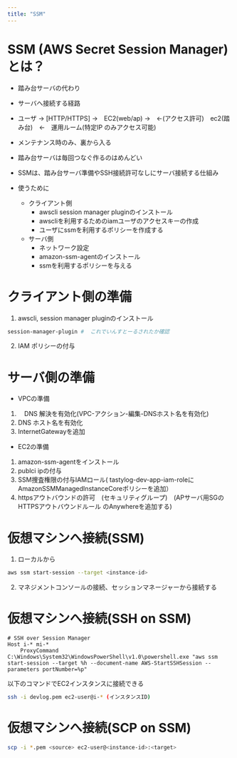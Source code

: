 ```yaml
---
title: "SSM"
---
```


# SSM (AWS Secret Session Manager)とは？
- 踏み台サーバの代わり
- サーバへ接続する経路
- ユーザ → [HTTP/HTTPS] →　EC2(web/ap) →　←(アクセス許可)　ec2(踏み台)　←　運用ルーム(特定IP のみアクセス可能)
- メンテナンス時のみ、裏から入る
- 踏み台サーバは毎回つなぐ作るのはめんどい

- SSMは、踏み台サーバ準備やSSH接続許可なしにサーバ接続する仕組み
- 使うために
  - クライアント側
    - awscli session manager pluginのインストール
    - awscliを利用するためのiamユーザのアクセスキーの作成
    - ユーザにssmを利用するポリシーを作成する
  - サーバ側
    - ネットワーク設定
    - amazon-ssm-agentのインストール
    - ssmを利用するポリシーを与える

# クライアント側の準備
1. awscli, session manager pluginのインストール
```bash
session-manager-plugin #  これでいんすとーるされたか確認
```
2. IAM ポリシーの付与


# サーバ側の準備
- VPCの準備
1. 　DNS 解決を有効化(VPC-アクション-編集-DNSホスト名を有効化)
2. DNS ホスト名を有効化
3. InternetGatewayを追加

- EC2の準備
1. amazon-ssm-agentをインストール
2. publci ipの付与
3. SSM捜査権限の付与IAMロール( tastylog-dev-app-iam-roleにAmazonSSMManagedInstanceCoreポリシーを追加）
4. httpsアウトバウンドの許可　(セキュリティグループ)　(APサーバ用SGのHTTPSアウトバウンドルール のAnywhereを追加する)

# 仮想マシンへ接続(SSM)
1. ローカルから
```bash
aws ssm start-session --target <instance-id>
```
2. マネジメントコンソールの接続、セッションマネージャーから接続する

# 仮想マシンへ接続(SSH on SSM)
```ssh-config
# SSH over Session Manager
Host i-* mi-*
    ProxyCommand C:\Windows\System32\WindowsPowerShell\v1.0\powershell.exe "aws ssm start-session --target %h --document-name AWS-StartSSHSession --parameters portNumber=%p"
```
以下のコマンドでEC2インスタンスに接続できる
```bash
ssh -i devlog.pem ec2-user@i-* (インスタンスID)
```


# 仮想マシンへ接続(SCP on SSM)
```bash
scp -i *.pem <source> ec2-user@<instance-id>:<target>
```
